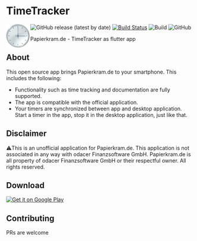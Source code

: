 # TimeTracker

<img src="assets/images/icon_splash.png" width="65" align="left">

![GitHub release (latest by date)](https://img.shields.io/github/v/release/SimonIT/timetracker)
[![Build Status](https://travis-ci.com/SimonIT/timetracker.svg?branch=master)](https://travis-ci.com/SimonIT/timetracker)
![Build](https://github.com/SimonIT/timetracker/workflows/Build/badge.svg)
![GitHub](https://img.shields.io/github/license/SimonIT/timetracker)

Papierkram.de - TimeTracker as flutter app

## About

This open source app brings Papierkram.de to your smartphone. This includes the following:
* Functionality such as time tracking and documentation are fully supported.
* The app is compatible with the official application.
* Your timers are synchronized between app and desktop application. Start a timer in the app, stop it in the desktop application, just like that.

## Disclaimer

⚠️This is an unofficial application for Papierkram.de. This application is not associated in any way with odacer Finanzsoftware GmbH. Papierkram.de is all property of odacer Finanzsoftware GmbH or their respectful owner. All rights reserved.

## Download

<a href='https://play.google.com/store/apps/details?id=com.papierkram.timetracker&pcampaignid=MKT-Other-global-all-co-prtnr-py-PartBadge-Mar2515-1'><img alt='Get it on Google Play' src='https://play.google.com/intl/en_us/badges/images/generic/en_badge_web_generic.png' width="200px"/></a>

## Contributing

PRs are welcome
